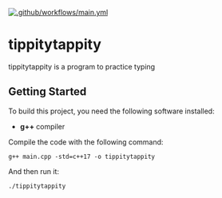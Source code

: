 [![.github/workflows/main.yml](https://github.com/xxDrewxxx/tippitytappity/actions/workflows/main.yml/badge.svg)](https://github.com/xxDrewxxx/tippitytappity/actions/workflows/main.yml)

# tippitytappity

tippitytappity is a program to practice typing

## Getting Started

To build this project, you need the following software installed:
 * **g++** compiler

Compile the code with the following command:

`g++ main.cpp -std=c++17 -o tippitytappity`

And then run it:

`./tippitytappity`
